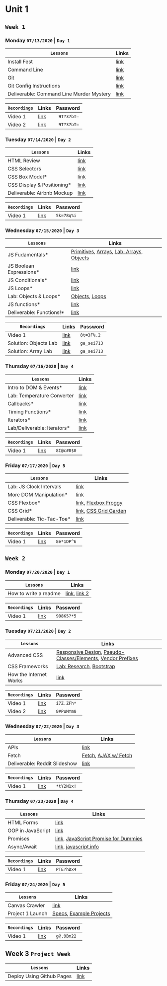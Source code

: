 # Unit 1

## `Week 1`
### Monday `07/13/2020` | `Day 1`

| `Lessons`                                      | Links |
|------------------------------------------------|----------------------------------------------------------|
| Install Fest                                   | [link](https://tmdarneille.gitbook.io/sei-ga-sea/00-config-deployment/installfest)   |
| Command Line                                   | [link](https://tmdarneille.gitbook.io/sei-ga-sea/01-workflow/01readme)   | 
| Git                                            | [link](https://github.com/TaylorDarneille/SEI713/blob/master/00-config-deployment/installfest/osx/readme.md#git)   |
| Git Config Instructions                        | [link](https://github.com/TaylorDarneille/SEI713/blob/master/00-config-deployment/installfest/osx/readme.md#git) |
| Deliverable: Command Line Murder Mystery       | [link](https://github.com/WDI-SEA/command-line-murder-mystery)  | 

| `Recordings`     | Links | Password |
|------------------|-----|-----|
| Video 1          | [link](https://generalassembly.zoom.us/rec/share/_uF7PbOo3UVJQbfttWL8Wq0qToPkeaa8hnQc-_EOxBm1vkTPqD6tdklagcFs2Sfk?startTime=1594666624000)   | ` 9T?37bT=` |
| Video 2          | [link](https://generalassembly.zoom.us/rec/share/_uF7PbOo3UVJQbfttWL8Wq0qToPkeaa8hnQc-_EOxBm1vkTPqD6tdklagcFs2Sfk?startTime=1594672823000)   | ` 9T?37bT=` |

### Tuesday `07/14/2020` | `Day 2`

| `Lessons`                                      | Links |
|------------------------------------------------|----------------------------------------------------------|
| HTML Review                                    | [link](https://tmdarneille.gitbook.io/sei-ga-sea/03-html-css/html-review)   |
| CSS Selectors                                  | [link](https://tmdarneille.gitbook.io/sei-ga-sea/03-html-css/css-selectors)   | 
| CSS Box Model*                                 | [link](https://tmdarneille.gitbook.io/sei-ga-sea/03-html-css/00readme/01box-model)   |
| CSS Display & Positioning*                     | [link](https://tmdarneille.gitbook.io/sei-ga-sea/03-html-css/00readme/02display-positioning)   |
| Deliverable: Airbnb Mockup                     | [link](https://github.com/WDI-SEA/css-airbnb)   | 

| `Recordings`     | Links | Password |
|------------------|-----|-----|
| Video 1          | [link](https://generalassembly.zoom.us/rec/share/5OpEDKnwzGNJW42W5WbgZqB9N4nfX6a8gCVIr_NfzB5NGdcjeBmDvtjd75E80hfC)   | `5k=78q%i` |

### Wednesday `07/15/2020` | `Day 3`

| `Lessons`                                      | Links |
|------------------------------------------------|----------------------------------------------------------|
| JS Fudamentals*                                | [Primitives](https://tmdarneille.gitbook.io/sei-ga-sea/javascript/js-primitives), [Arrays](https://tmdarneille.gitbook.io/sei-ga-sea/javascript/js-arrays), [Lab: Arrays](https://github.com/WDI-SEA/js-primitives/blob/master/readme.md), [Objects](https://tmdarneille.gitbook.io/sei-ga-sea/javascript/js-objects)    |
| JS Boolean Expressions*                        | [link](https://www.google.com/url?q=https%3A%2F%2Ftmdarneille.gitbook.io%2Fsei-ga-sea%2Fjavascript%2Fjs-control-flow%2F02boolean&sa=D&ust=1601750737605000&usg=AOvVaw0nl80she4C7jCNh5NztQjp)   | 
| JS Conditionals*                               | [link](https://tmdarneille.gitbook.io/sei-ga-sea/javascript/js-control-flow/03conditionals)   |
| JS Loops*                                      | [link](https://tmdarneille.gitbook.io/sei-ga-sea/javascript/js-control-flow/04loops)   |
| Lab: Objects & Loops*                     | [Objects](https://www.google.com/url?q=https%3A%2F%2Fgithub.com%2FWDI-SEA%2Fjs-object-challenges%2Fblob%2Fmaster%2FREADME.md&sa=D&ust=1601750737606000&usg=AOvVaw1LbiU9ywqv_UyLVfXT2f1R), [Loops](https://www.google.com/url?q=https%3A%2F%2Fgithub.com%2FWDI-SEA%2FJS-Basic-Loops&sa=D&ust=1601750737606000&usg=AOvVaw1j0dVxCE1y9s4jvTTJfz-0)   | 
| JS functions*                     | [link](https://tmdarneille.gitbook.io/sei-ga-sea/javascript/01functions)   | 
| Deliverable: Functions!*                       | [link](https://github.com/WDI-SEA/functions-lab)   | 

| `Recordings`     | Links | Password |
|------------------|-----|-----|
| Video 1                        | [link](https://generalassembly.zoom.us/rec/share/69F-fqig2jhIG6ORy0zCXul7IZu9aaa8gSId_voFxU_m2cSWSFlkhtp5ukY2whld)   | `8t=3F%.2` |
| Solution: Objects Lab          | [link](https://generalassembly.zoom.us/rec/play/tcd5f7-s-243HdLE4gSDBqR6W425evishiYf_KVexB2wU3kCNgCiYORBY7cA1IqYNiXxVcOOnJ77rUvg?autoplay=true&startTime=1594861877000)   | `ga_sei713` |
| Solution: Array Lab            | [link](https://generalassembly.zoom.us/rec/share/1JRPbKyq2U1LTK-XuGiFY617A767X6a81SVPqPVfxBvtxcKSaBo26skWTBOMQNMb?startTime=1594863168000)   | `ga_sei713` |

### Thursday `07/16/2020` | `Day 4`

| `Lessons`                                      | Links |
|------------------------------------------------|----------------------------------------------------------|
| Intro to DOM & Events*                                | [link](https://tmdarneille.gitbook.io/sei-ga-sea/javascript/01readme)   |
| Lab: Temperature Converter                                 | [link](https://github.com/WDI-SEA/temperature-converter-dom)   | 
| Callbacks*                                | [link](https://tmdarneille.gitbook.io/sei-ga-sea/javascript/01functions/02callbacks)   |
| Timing Functions*                     | [link](https://tmdarneille.gitbook.io/sei-ga-sea/javascript/01functions/03timing-functions)   |
| Iterators*                     | [link](https://tmdarneille.gitbook.io/sei-ga-sea/javascript/01functions/04iterators)   | 
| Lab/Deliverable: Iterators*                     | [link](https://github.com/WDI-SEA/js-callbacks-iterators)   | 

| `Recordings`     | Links | Password |
|------------------|-----|-----|
| Video 1          | [link](https://generalassembly.zoom.us/rec/share/5e1OCZvMrmhISbPM5EbvBokFQ9_6T6a8hndLrvQMy0fUE7ZiGVnpLsS8LYtsyfTi)   | `8I@c#8$0` |

### Friday `07/17/2020` | `Day 5`


| `Lessons`                                      | Links |
|------------------------------------------------|----------------------------------------------------------|
| Lab: JS Clock Intervals                                    | [link](https://github.com/TaylorDarneille/js-clock-intervals-exercise)   |
| More DOM Manipulation*                                  | [link](https://tmdarneille.gitbook.io/sei-ga-sea/javascript/02more-manipulation)   | 
| CSS Flexbox*                                 | [link](https://tmdarneille.gitbook.io/sei-ga-sea/03-html-css/00readme/06flexbox), [Flexbox Froggy](http://flexboxfroggy.com)   |
| CSS Grid*                     | [link](https://tmdarneille.gitbook.io/sei-ga-sea/03-html-css/00readme/07grid), [CSS Grid Garden](http://cssgridgarden.com)   |
| Deliverable: Tic-Tac-Toe*                     | [link](https://github.com/romebell/tik-tak-toe)   | 

| `Recordings`     | Links | Password |
|------------------|-----|-----|
| Video 1          | [link](https://generalassembly.zoom.us/rec/share/xIstCKPi-2VLUtKT8HyAAJAqE528aaa8hCRP-PNYxU1TtW0SSmp_NFLI-BSgKwAo)   | `8e*1DP^6` |

## `Week 2`

### Monday `07/20/2020` | `Day 1`

| `Lessons`                                      | Links |
|------------------------------------------------|----------------------------------------------------------|
| How to write a readme                                | [link](https://guides.github.com/pdfs/markdown-cheatsheet-online.pdf), [link 2](https://www.markdownguide.org/cheat-sheet/#extended-syntax)   |

| `Recordings`     | Links | Password |
|------------------|-----|-----|
| Video 1          | [link](https://generalassembly.zoom.us/rec/share/_OtoFJ3--2ZJZ7PM6UjQV_8QPrz5X6a80SEcqfAKzUa2AJCmKnRWyfxo4AgiefaN)   | `908K5?*5` |

### Tuesday `07/21/2020` | `Day 2`


| `Lessons`                                      | Links |
|------------------------------------------------|----------------------------------------------------------|
| Advanced CSS                                | [Responsive Design](https://gawdiseattle.gitbook.io/wdi/03-html-css/css-responsive-design/02responsivedesign), [Pseudo-Classes/Elements](https://gawdiseattle.gitbook.io/wdi/03-html-css/css-responsive-design/03pseudo),  [Vendor Prefixes](https://gawdiseattle.gitbook.io/wdi/03-html-css/css-responsive-design/04vendorprefixes)  |
| CSS Frameworks                                  | [Lab: Research](https://gawdiseattle.gitbook.io/wdi/03-html-css/css-frameworks), [Bootstrap](https://gawdiseattle.gitbook.io/wdi/03-html-css/css-bootstrap) | 
| How the Internet Works                                | [link](https://tmdarneille.gitbook.io/sei-ga-sea/09-other-topics/internet-fundamentals)   |

| `Recordings`     | Links | Password |
|------------------|-----|-----|
| Video 1          | [link](https://generalassembly.zoom.us/rec/share/u8p5E6rK53JLT43T0n79Xqw_RtnHeaa8h3JK__UM9GCyw3gAw8lwJUztHR_wXQ)   | `i7Z.ZFh*` |
| Video 2          | [link](https://generalassembly.zoom.us/rec/share/vux_Po_C3VJOWtLHw17-QastI6q1aaa81XUd-_AOyE52y5O4elOqe3xdYUlOQ8ic)   | `8#PuMYm0` |

### Wednesday `07/22/2020` | `Day 3`

| `Lessons`                                      | Links |
|------------------------------------------------|----------------------------------------------------------|
| APIs                                    | [link](https://tmdarneille.gitbook.io/sei-ga-sea/00readme)   |
| Fetch                                 | [Fetch](https://tmdarneille.gitbook.io/sei-ga-sea/00readme/fetch), [AJAX w/ Fetch](https://tmdarneille.gitbook.io/sei-ga-sea/00readme/ajax-fetch)  | 
| Deliverable: Reddit Slideshow                              | [link](https://github.com/romebell/fetch-reddit-slideshow)  |

| `Recordings`     | Links | Password |
|------------------|-----|-----|
| Video 1          | [link](https://generalassembly.zoom.us/rec/share/xv1HC7vA_GZLE8_TwX7WAZE-Lr3FT6a82yJI_KIEykYEd2Im-4MuDwdTDfgeckMK)   | `*tY2N1x!` |

### Thursday `07/23/2020` | `Day 4`

| `Lessons`                                      | Links |
|------------------------------------------------|----------------------------------------------------------|
| HTML Forms                                | [link](https://github.com/romebell/html-forms)   |
| OOP in JavaScript                                  | [link](https://gawdiseattle.gitbook.io/wdi/javascript/01-js-oop-2019)   | 
| Promises                                | [link](https://tmdarneille.gitbook.io/sei-ga-sea/javascript/js-control-flow/05promises#creating-a-promise), [JavaScript Promise for Dummies](https://scotch.io/tutorials/javascript-promises-for-dummies)   |
| Async/Await                     | [link](https://tmdarneille.gitbook.io/sei-ga-sea/javascript/additional-topics/ajax-async-await), [javascript.info](https://javascript.info/async-await)  |

| `Recordings`     | Links | Password |
|------------------|-----|-----|
| Video 1          | [link](https://generalassembly.zoom.us/rec/share/3PZlLZfP6GlIQLP040zCYPcsNbjZT6a80XMe-vsOzk46BLaoO-RgRpP0tsPHgMwu)   | `PTE?hDx4` |

### Friday `07/24/2020` | `Day 5`

| `Lessons`                                      | Links |
|------------------------------------------------|----------------------------------------------------------|
| Canvas Crawler                                 | [link](https://github.com/WDI-SEA/canvas-crawler)   |
| Project 1 Launch                               | [Specs](https://tmdarneille.gitbook.io/sei-ga-sea/11-projects/project-1), [Example Projects](https://tmdarneille.gitbook.io/sei-ga-sea/11-projects/past-projects/project1)   | 

| `Recordings`     | Links | Password |
|------------------|-----|-----|
| Video 1          | [link](https://generalassembly.zoom.us/rec/share/6vZKMJWsqyBOcM_VxlHidpMQO4DZX6a803MZ-fYIzx6DXWgVwZSE89FQaY1MqXvC)   | `g@.9Bm22` |

## Week 3 `Project Week`
| `Lessons`                                      | Links |
|------------------------------------------------|----------------------------------------------------------|
| Deploy Using Github Pages                       | [link](https://tmdarneille.gitbook.io/sei-ga-sea/00-config-deployment/deploy-github-pages)   |

